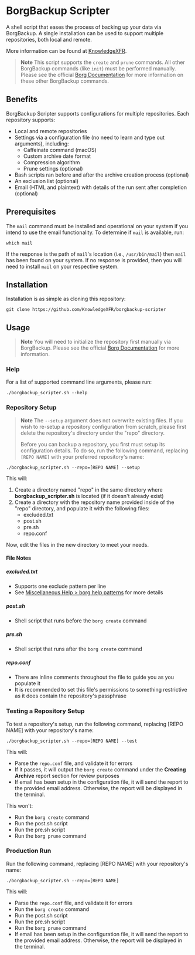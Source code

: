 # BorgBackup Scripter

A shell script that eases the process of backing up your data via BorgBackup. A single installation can be used to support multiple repositories, both local and remote.

More information can be found at [KnowledgeXFR](https://www.knowledge-xfr.com/article/5mkhh9ok).

> **Note**
> This script supports the ```create``` and ```prune``` commands. All other BorgBackup commands (like ```init```) must be performed manually. Please see the official [Borg Documentation](https://borgbackup.readthedocs.io/en/stable/) for more information on these other BorgBackup commands.

## Benefits

BorgBackup Scripter supports configurations for multiple repositories. Each repository supports:

- Local and remote repositories
- Settings via a configuration file (no need to learn and type out arguments), including:
  - Caffeinate command (macOS)
  - Custom archive date format
  - Compression algorithm
  - Prune settings (optional)
- Bash scripts ran before and after the archive creation process (optional)
- An exclusion list (optional)
- Email (HTML and plaintext) with details of the run sent after completion (optional)

## Prerequisites

The ```mail``` command must be installed and operational on your system if you intend to use the email functionality. To determine if ```mail``` is available, run:

```
which mail
```

If the response is the path of ```mail```'s location (i.e., ```/usr/bin/mail```) then ```mail``` has been found on your system. If no response is provided, then you will need to install ```mail``` on your respective system.

## Installation

Installation is as simple as cloning this repository:

```shell
git clone https://github.com/KnowledgeXFR/borgbackup-scripter
```

## Usage

> **Note**
> You will need to initialize the repository first manually via BorgBackup. Please see the official [Borg Documentation](https://borgbackup.readthedocs.io/en/stable/) for more information.

### Help

For a list of supported command line arguments, please run:

```shell
./borgbackup_scripter.sh --help
```

### Repository Setup

> **Note**
> The ```--setup``` argument does not overwrite existing files. If you wish to re-setup a repository configuration from scratch, please first delete the repository's directory under the "repo" directory.
> 
> Before you can backup a repository, you first must setup its configuration details. To do so, run the following command, replacing ```[REPO NAME]``` with your preferred repository's name:

```shell
./borgbackup_scripter.sh --repo=[REPO NAME] --setup
```

This will:

1. Create a directory named "repo" in the same directory where **borgbackup_scripter.sh** is located (if it doesn't already exist)
2. Create a directory with the repository name provided inside of the "repo" directory, and populate it with the following files:
    - excluded.txt
    - post.sh
    - pre.sh
    - repo.conf

Now, edit the files in the new directory to meet your needs.

#### File Notes

##### excluded.txt

- Supports one exclude pattern per line
- See [Miscellaneous Help > borg help patterns](https://borgbackup.readthedocs.io/en/stable/usage/help.html#borg-patterns) for more details

##### post.sh

- Shell script that runs before the ```borg create``` command

##### pre.sh

- Shell script that runs after the ```borg create``` command

##### repo.conf

- There are inline comments throughout the file to guide you as you populate it
- It is recommended to set this file's permissions to something restrictive as it does contain the repository's passphrase

### Testing a Repository Setup

To test a repository's setup, run the following command, replacing [REPO NAME] with your repository's name:

```shell
./borgbackup_scripter.sh --repo=[REPO NAME] --test
```

This will:
- Parse the ```repo.conf``` file, and validate it for errors
- If it passes, it will output the ```borg create``` command under the **Creating Archive** report section for review purposes
- If email has been setup in the configuration file, it will send the report to the provided email address. Otherwise, the report will be displayed in the terminal.

This won't:
- Run the ```borg create``` command
- Run the post.sh script
- Run the pre.sh script
- Run the ```borg prune``` command

### Production Run

Run the following command, replacing [REPO NAME] with your repository's name:

```shell
./borgbackup_scripter.sh --repo=[REPO NAME]
```

This will:

- Parse the ```repo.conf``` file, and validate it for errors
- Run the ```borg create``` command
- Run the post.sh script
- Run the pre.sh script
- Run the ```borg prune``` command
- If email has been setup in the configuration file, it will send the report to the provided email address. Otherwise, the report will be displayed in the terminal.